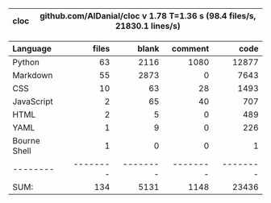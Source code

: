 cloc|github.com/AlDanial/cloc v 1.78  T=1.36 s (98.4 files/s, 21830.1 lines/s)
--- | ---

Language|files|blank|comment|code
:-------|-------:|-------:|-------:|-------:
Python|63|2116|1080|12877
Markdown|55|2873|0|7643
CSS|10|63|28|1493
JavaScript|2|65|40|707
HTML|2|5|0|489
YAML|1|9|0|226
Bourne Shell|1|0|0|1
--------|--------|--------|--------|--------
SUM:|134|5131|1148|23436
